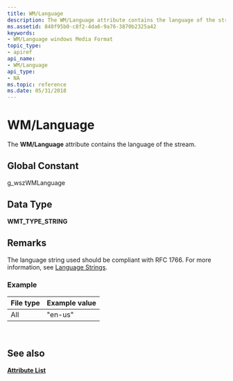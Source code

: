 ```yaml
---
title: WM/Language
description: The WM/Language attribute contains the language of the stream.
ms.assetid: 840f95b0-c8f2-4da6-9a76-3870b2325a42
keywords:
- WM/Language windows Media Format
topic_type:
- apiref
api_name:
- WM/Language
api_type:
- NA
ms.topic: reference
ms.date: 05/31/2018
---
```


# WM/Language

The **WM/Language** attribute contains the language of the stream.

## Global Constant

g\_wszWMLanguage

## Data Type

**WMT\_TYPE\_STRING**

## Remarks

The language string used should be compliant with RFC 1766. For more information, see [Language Strings](language-strings.md).

### Example



| File type | Example value |
|-----------|---------------|
| All       | "en-us"       |



 

## See also

<dl> <dt>

[**Attribute List**](attribute-list.md)
</dt> </dl>

 

 




